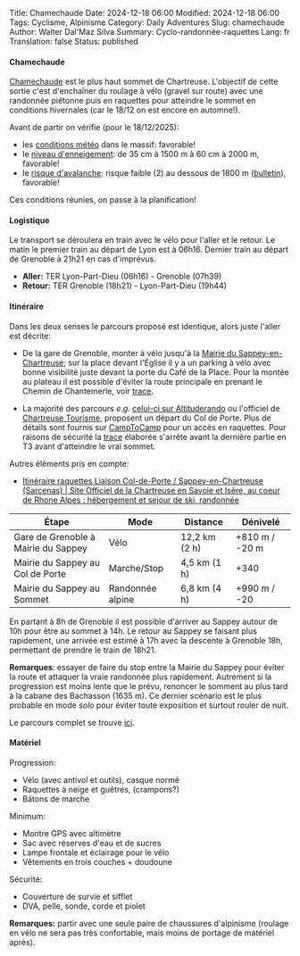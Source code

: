 Title:       Chamechaude
Date:        2024-12-18 06:00
Modified:    2024-12-18 06:00
Tags:        Cyclisme, Alpinisme
Category:    Daily Adventures
Slug:        chamechaude
Author:      Walter Dal'Maz Silva
Summary:     Cyclo-randonnée-raquettes
Lang:        fr
Translation: false
Status:      published

#### Chamechaude

[Chamechaude](https://www.chartreuse-tourisme.com/offres/chamechaude-sommet-sarcenas-fr-2777284/) est le plus haut sommet de Chartreuse. L'objectif de cette sortie c'est d'enchaîner du roulage à vélo (gravel sur route) avec une randonnée piétonne puis en raquettes pour atteindre le sommet en conditions hivernales (car le 18/12 on est encore en automne!).

Avant de partir on vérifie (pour le 18/12/2025):

- les [conditions météo](https://meteofrance.com/meteo-montagne/chartreuse) dans le massif: favorable!
- le [niveau d'enneigement](https://meteofrance.com/meteo-montagne/alpes-du-nord/enneigement): de 35 cm à 1500 m à 60 cm à 2000 m, favorable!
- le [risque d'avalanche](https://meteofrance.com/meteo-montagne/alpes-du-nord/risques-avalanche): risque faible (2) au dessous de 1800 m ([bulletin](media/2024-12-18-Chamechaude/BRA_7.pdf)), favorable!

Ces conditions réunies, on passe à la planification!

#### Logistique

Le transport se déroulera en train avec le vélo pour l'aller et le retour. Le matin le premier train au départ de Lyon est à 06h16. Dernier train au départ de Grenoble à 21h21 en cas d'imprévus.

- **Aller:** TER Lyon-Part-Dieu (06h16) - Grenoble (07h39)
- **Retour:** TER Grenoble (18h21) - Lyon-Part-Dieu (19h44) 

#### Itinéraire

Dans les deux senses le parcours proposé est identique, alors juste l'aller est décrite:

- De la gare de Grenoble, monter à vélo jusqu'à la [Mairie du Sappey-en-Chartreuse](https://www.geoportail.gouv.fr/carte?c=5.777241177429781,45.260262418295326&z=19&l0=ORTHOIMAGERY.ORTHOPHOTOS::GEOPORTAIL:OGC:WMTS(1)&l1=GEOGRAPHICALGRIDSYSTEMS.PLANIGNV2::GEOPORTAIL:OGC:WMTS(1)&permalink=yes); sur la place devant l'Église il y a un parking à vélo avec bonne visibilité juste devant la porte du Café de la Place. Pour la montée au plateau il est possible d'éviter la route principale en prenant le Chemin de Chantemerle, voir [trace](https://www.komoot.com/tour/1985786410?share_token=ajOLslUtCBmHpDY8RgD3yDF2AmzxiSr69FmM7Q3nsN4Az9CJ5d&ref=wtd).

- La majorité des parcours *e.g.* [celui-ci sur Altituderando](https://www.altituderando.com/Chamechaude-2082m-par-le-Col-de-Porte) ou l'officiel de [Chartreuse Tourisme](https://www.chartreuse-tourisme.com/offres/chamechaude-sommet-sarcenas-fr-2777284/), proposent un départ du Col de Porte. Plus de détails sont fournis sur [CampToCamp](https://www.camptocamp.org/routes/45607/fr/chamechaude-versant-w) pour un accès en raquettes. Pour raisons de sécurité la [trace](https://www.komoot.com/tour/1985826214?share_token=a7co5hLhtW62hmlmEG8HZerw0BkkFYgXIUldTOZQKWiHrgZSdJ&ref=wtd) élaborée s'arrête avant la dernière partie en T3 avant d'atteindre le vrai sommet.

Autres éléments pris en compte:

- [Itinéraire raquettes Liaison Col-de-Porte / Sappey-en-Chartreuse (Sarcenas) | Site Officiel de la Chartreuse en Savoie et Isère, au coeur de Rhone Alpes : hébergement et sejour de ski, randonnée](https://www.chartreuse-tourisme.com/offres/itineraire-raquettes-liaison-col-de-porte-sappey-en-chartreuse-sarcenas-fr-4584862/)

| Étape                               | Mode             | Distance      | Dénivelé       |
| ----------------------------------- | ---------------- | ------------- | -------------- |
| Gare de Grenoble à Mairie du Sappey | Vélo             | 12,2 km (2 h) | +810 m / -20 m |
| Mairie du Sappey au Col de Porte    | Marche/Stop      | 4,5 km (1 h)  | +340           |
| Mairie du Sappey au Sommet          | Randonnée alpine | 6,8 km (4 h)  | +990 m / -20   |

En partant à 8h de Grenoble il est possible d'arriver au Sappey autour de 10h pour être au sommet à 14h. Le retour au Sappey se faisant plus rapidement, une arrivée est estimé à 17h avec la descente à Grenoble 18h, permettant de prendre le train de 18h21.

**Remarques**: essayer de faire du stop entre la Mairie du Sappey pour éviter la route et attaquer la vraie randonnée plus rapidement. Autrement si la progression est moins lente que le prévu, renoncer le somment au plus tard à la cabane des Bachasson (1635 m). Ce dernier scénario est le plus probable en mode *solo* pour éviter toute exposition et surtout rouler de nuit.

Le parcours complet se trouve [ici](https://www.komoot.com/tour/1985846737?share_token=aLD8SgrevcdCQU6MLg7TmY2czip1I7b4RXvzH2YAfy6WJyZyDp&ref=wtd).

#### Matériel

Progression:

- Vélo (avec antivol et outils), casque normé
- Raquettes à neige et guêtres, (crampons?)
- Bâtons de marche

Minimum:

- Montre GPS avec altimètre
- Sac avec réserves d'eau et de sucres
- Lampe frontale et éclairage pour le vélo
- Vêtements en trois couches + doudoune

Sécurité:

- Couverture de survie et sifflet
- DVA, pelle, sonde, corde et piolet

**Remarques:** partir avec une seule paire de chaussures d'alpinisme (roulage en vélo ne sera pas très confortable, mais moins de portage de matériel après).
